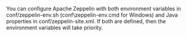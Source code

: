 You can configure Apache Zeppelin with both environment variables in conf/zeppelin-env.sh (conf\zeppelin-env.cmd for Windows) and Java properties in conf/zeppelin-site.xml. If both are defined, then the environment variables will take priority.
